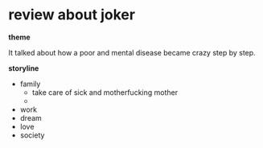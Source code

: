 # review about joker

**theme**

It talked about how a poor and mental disease became crazy step by step.

**storyline**

- family
    + take care of sick and motherfucking mother
    + 
- work
- dream
- love
- society